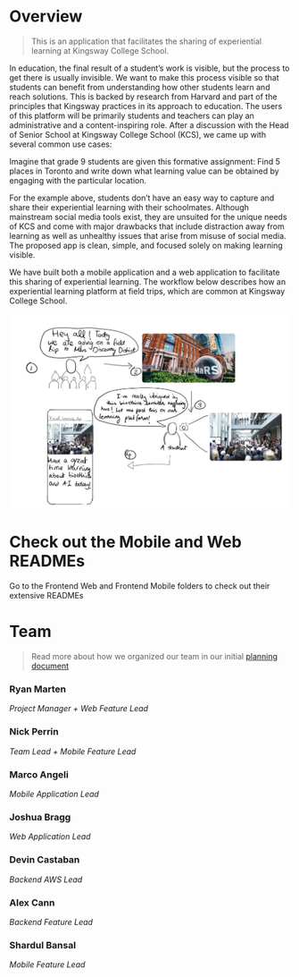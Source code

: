 # Overview
> This is an application that facilitates the sharing of experiential learning at Kingsway College School.

In education, the final result of a student’s work is visible, but the process to get there is usually invisible. We want to make this process visible so that students can benefit from understanding how other students learn and reach solutions. This is backed by research from Harvard and part of the principles that Kingsway practices in its approach to education. The users of this platform will be primarily students and teachers can play an administrative and a content-inspiring role. After a discussion with the Head of Senior School at Kingsway College School (KCS), we came up with several common use cases:

Imagine that grade 9 students are given this formative assignment: Find 5 places in Toronto and write down what learning value can be obtained by engaging with the particular location.

For the example above, students don’t have an easy way to capture and share their experiential learning with their schoolmates. Although mainstream social media tools exist, they are unsuited for the unique needs of KCS and come with major drawbacks that include distraction away from learning as well as unhealthy issues that arise from misuse of social media. The proposed app is clean, simple, and focused solely on making learning visible.

We have built both a mobile application and a web application to facilitate this sharing of experiential learning. The workflow below describes how an experiential learning platform at field trips, which are common at Kingsway College School.

![student storyboard](deliverables/deliverable-1/workflow.jpg)

# Check out the Mobile and Web READMEs
Go to the Frontend Web and Frontend Mobile folders to check out their extensive READMEs

# Team
> Read more about how we organized our team in our initial [planning document](deliverables/deliverable-1/planning.md)

### Ryan Marten
_Project Manager + Web Feature Lead_

### Nick Perrin
_Team Lead + Mobile Feature Lead_

### Marco Angeli 
_Mobile Application Lead_

### Joshua Bragg
_Web Application Lead_

### Devin Castaban
_Backend AWS Lead_

### Alex Cann
_Backend Feature Lead_

### Shardul Bansal
_Mobile Feature Lead_


